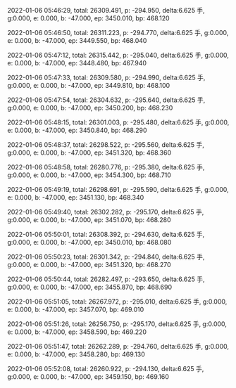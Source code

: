 2022-01-06 05:46:29, total: 26309.491, p: -294.950, delta:6.625 手, g:0.000, e: 0.000, b: -47.000, ep: 3450.010, bp: 468.120

2022-01-06 05:46:50, total: 26311.223, p: -294.770, delta:6.625 手, g:0.000, e: 0.000, b: -47.000, ep: 3449.550, bp: 468.040

2022-01-06 05:47:12, total: 26315.442, p: -295.040, delta:6.625 手, g:0.000, e: 0.000, b: -47.000, ep: 3448.480, bp: 467.940

2022-01-06 05:47:33, total: 26309.580, p: -294.990, delta:6.625 手, g:0.000, e: 0.000, b: -47.000, ep: 3449.810, bp: 468.100

2022-01-06 05:47:54, total: 26304.632, p: -295.640, delta:6.625 手, g:0.000, e: 0.000, b: -47.000, ep: 3450.200, bp: 468.230

2022-01-06 05:48:15, total: 26301.003, p: -295.480, delta:6.625 手, g:0.000, e: 0.000, b: -47.000, ep: 3450.840, bp: 468.290

2022-01-06 05:48:37, total: 26298.522, p: -295.560, delta:6.625 手, g:0.000, e: 0.000, b: -47.000, ep: 3451.320, bp: 468.360

2022-01-06 05:48:58, total: 26280.776, p: -295.380, delta:6.625 手, g:0.000, e: 0.000, b: -47.000, ep: 3454.300, bp: 468.710

2022-01-06 05:49:19, total: 26298.691, p: -295.590, delta:6.625 手, g:0.000, e: 0.000, b: -47.000, ep: 3451.130, bp: 468.340

2022-01-06 05:49:40, total: 26302.282, p: -295.170, delta:6.625 手, g:0.000, e: 0.000, b: -47.000, ep: 3451.070, bp: 468.280

2022-01-06 05:50:01, total: 26308.392, p: -294.630, delta:6.625 手, g:0.000, e: 0.000, b: -47.000, ep: 3450.010, bp: 468.080

2022-01-06 05:50:23, total: 26301.342, p: -294.840, delta:6.625 手, g:0.000, e: 0.000, b: -47.000, ep: 3451.320, bp: 468.270

2022-01-06 05:50:44, total: 26282.497, p: -293.650, delta:6.625 手, g:0.000, e: 0.000, b: -47.000, ep: 3455.870, bp: 468.690

2022-01-06 05:51:05, total: 26267.972, p: -295.010, delta:6.625 手, g:0.000, e: 0.000, b: -47.000, ep: 3457.070, bp: 469.010

2022-01-06 05:51:26, total: 26256.750, p: -295.170, delta:6.625 手, g:0.000, e: 0.000, b: -47.000, ep: 3458.590, bp: 469.220

2022-01-06 05:51:47, total: 26262.289, p: -294.760, delta:6.625 手, g:0.000, e: 0.000, b: -47.000, ep: 3458.280, bp: 469.130

2022-01-06 05:52:08, total: 26260.922, p: -294.130, delta:6.625 手, g:0.000, e: 0.000, b: -47.000, ep: 3459.150, bp: 469.160